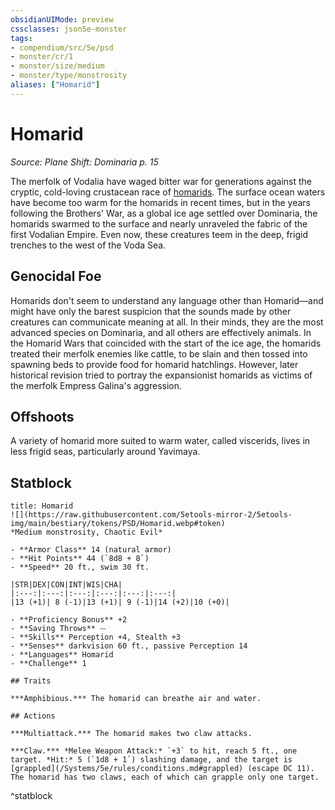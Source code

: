 ```yaml
---
obsidianUIMode: preview
cssclasses: json5e-monster
tags:
- compendium/src/5e/psd
- monster/cr/1
- monster/size/medium
- monster/type/monstrosity
aliases: ["Homarid"]
---
```

# Homarid
*Source: Plane Shift: Dominaria p. 15*  

The merfolk of Vodalia have waged bitter war for generations against the cryptic, cold-loving crustacean race of [homarids](/Systems/5e/bestiary/monstrosity/homarid-psd.md). The surface ocean waters have become too warm for the homarids in recent times, but in the years following the Brothers' War, as a global ice age settled over Dominaria, the homarids swarmed to the surface and nearly unraveled the fabric of the first Vodalian Empire. Even now, these creatures teem in the deep, frigid trenches to the west of the Voda Sea.

## Genocidal Foe

Homarids don't seem to understand any language other than Homarid—and might have only the barest suspicion that the sounds made by other creatures can communicate meaning at all. In their minds, they are the most advanced species on Dominaria, and all others are effectively animals. In the Homarid Wars that coincided with the start of the ice age, the homarids treated their merfolk enemies like cattle, to be slain and then tossed into spawning beds to provide food for homarid hatchlings. However, later historical revision tried to portray the expansionist homarids as victims of the merfolk Empress Galina's aggression.

## Offshoots

A variety of homarid more suited to warm water, called viscerids, lives in less frigid seas, particularly around Yavimaya.

## Statblock

```ad-statblock
title: Homarid
![](https://raw.githubusercontent.com/5etools-mirror-2/5etools-img/main/bestiary/tokens/PSD/Homarid.webp#token)
*Medium monstrosity, Chaotic Evil*

- **Armor Class** 14 (natural armor)
- **Hit Points** 44 (`8d8 + 8`)
- **Speed** 20 ft., swim 30 ft.

|STR|DEX|CON|INT|WIS|CHA|
|:---:|:---:|:---:|:---:|:---:|:---:|
|13 (+1)| 8 (-1)|13 (+1)| 9 (-1)|14 (+2)|10 (+0)|

- **Proficiency Bonus** +2
- **Saving Throws** ⏤
- **Skills** Perception +4, Stealth +3
- **Senses** darkvision 60 ft., passive Perception 14
- **Languages** Homarid
- **Challenge** 1

## Traits

***Amphibious.*** The homarid can breathe air and water.

## Actions

***Multiattack.*** The homarid makes two claw attacks.

***Claw.*** *Melee Weapon Attack:* `+3` to hit, reach 5 ft., one target. *Hit:* 5 (`1d8 + 1`) slashing damage, and the target is [grappled](/Systems/5e/rules/conditions.md#grappled) (escape DC 11). The homarid has two claws, each of which can grapple only one target.
```
^statblock